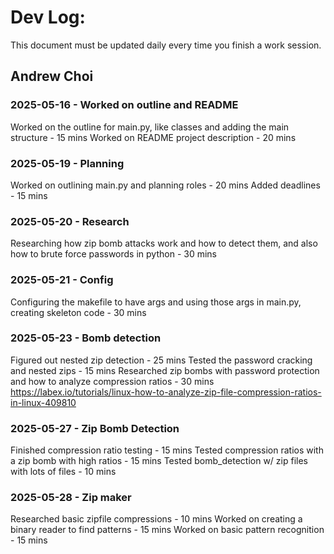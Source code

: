 # Dev Log:

This document must be updated daily every time you finish a work session.

## Andrew Choi

### 2025-05-16 - Worked on outline and README
Worked on the outline for main.py, like classes and adding the main structure - 15 mins
Worked on README project description - 20 mins

### 2025-05-19 - Planning
Worked on outlining main.py and planning roles - 20 mins
Added deadlines - 15 mins

### 2025-05-20 - Research
Researching how zip bomb attacks work and how to detect them, and also how to brute force passwords in python - 30 mins

### 2025-05-21 - Config
Configuring the makefile to have args and using those args in main.py, creating skeleton code - 30 mins

### 2025-05-23 - Bomb detection
Figured out nested zip detection - 25 mins
Tested the password cracking and nested zips - 15 mins
Researched zip bombs with password protection and how to analyze compression ratios - 30 mins
https://labex.io/tutorials/linux-how-to-analyze-zip-file-compression-ratios-in-linux-409810

### 2025-05-27 - Zip Bomb Detection
Finished compression ratio testing - 15 mins
Tested compression ratios with a zip bomb with high ratios - 15 mins
Tested bomb_detection w/ zip files with lots of files - 10 mins

### 2025-05-28 - Zip maker
Researched basic zipfile compressions - 10 mins
Worked on creating a binary reader to find patterns - 15 mins
Worked on basic pattern recognition - 15 mins
